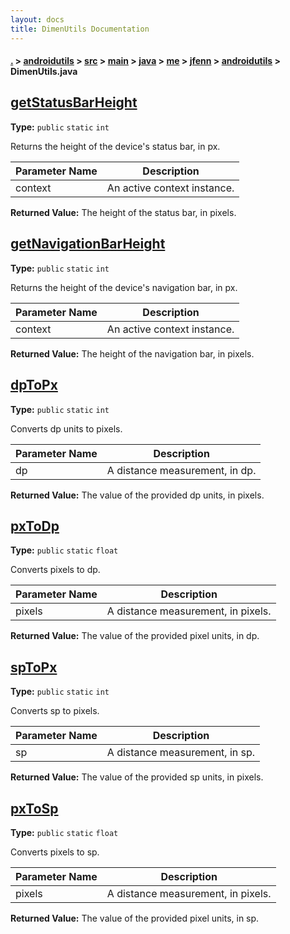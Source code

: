 ```yaml
---
layout: docs
title: DimenUtils Documentation
---
```

#### [.](./../../../../../../../index) > [androidutils](./../../../../../../index) > [src](./../../../../../index) > [main](./../../../../index) > [java](./../../../index) > [me](./../../index) > [jfenn](./../index) > [androidutils](./index) > **DimenUtils.java**

## [getStatusBarHeight](https://github.com/fennifith/AndroidUtils/blob/master/androidutils/src/main/java/me/jfenn/androidutils/DimenUtils.java#L9)

**Type:** `public` `static` `int`

Returns the height of the device's status bar, in px. 





|Parameter Name|Description|
|-----|-----|
|context|An active context instance.|


**Returned Value:**  The height of the status bar, in pixels.  








## [getNavigationBarHeight](https://github.com/fennifith/AndroidUtils/blob/master/androidutils/src/main/java/me/jfenn/androidutils/DimenUtils.java#L21)

**Type:** `public` `static` `int`

Returns the height of the device's navigation bar, in px. 





|Parameter Name|Description|
|-----|-----|
|context|An active context instance.|


**Returned Value:**  The height of the navigation bar, in pixels.  








## [dpToPx](https://github.com/fennifith/AndroidUtils/blob/master/androidutils/src/main/java/me/jfenn/androidutils/DimenUtils.java#L33)

**Type:** `public` `static` `int`

Converts dp units to pixels. 





|Parameter Name|Description|
|-----|-----|
|dp|A distance measurement, in dp.|


**Returned Value:**  The value of the provided dp units, in pixels.  








## [pxToDp](https://github.com/fennifith/AndroidUtils/blob/master/androidutils/src/main/java/me/jfenn/androidutils/DimenUtils.java#L43)

**Type:** `public` `static` `float`

Converts pixels to dp. 





|Parameter Name|Description|
|-----|-----|
|pixels|A distance measurement, in pixels.|


**Returned Value:**  The value of the provided pixel units, in dp.  








## [spToPx](https://github.com/fennifith/AndroidUtils/blob/master/androidutils/src/main/java/me/jfenn/androidutils/DimenUtils.java#L53)

**Type:** `public` `static` `int`

Converts sp to pixels. 





|Parameter Name|Description|
|-----|-----|
|sp|A distance measurement, in sp.|


**Returned Value:**  The value of the provided sp units, in pixels.  








## [pxToSp](https://github.com/fennifith/AndroidUtils/blob/master/androidutils/src/main/java/me/jfenn/androidutils/DimenUtils.java#L63)

**Type:** `public` `static` `float`

Converts pixels to sp. 





|Parameter Name|Description|
|-----|-----|
|pixels|A distance measurement, in pixels.|


**Returned Value:**  The value of the provided pixel units, in sp.  








